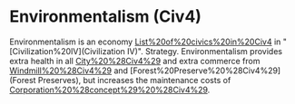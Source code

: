 # Environmentalism (Civ4)

Environmentalism is an economy [List%20of%20civics%20in%20Civ4](civic) in "[Civilization%20IV](Civilization IV)".
Strategy.
Environmentalism provides extra health in all [City%20%28Civ4%29](cities) and extra commerce from [Windmill%20%28Civ4%29](Windmills) and [Forest%20Preserve%20%28Civ4%29](Forest Preserves), but increases the maintenance costs of [Corporation%20%28concept%29%20%28Civ4%29](corporations).
